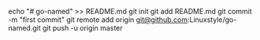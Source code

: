 echo "# go-named" >> README.md
git init
git add README.md
git commit -m "first commit"
git remote add origin git@github.com:Linuxstyle/go-named.git
git push -u origin master
